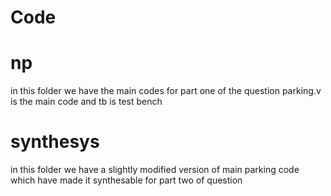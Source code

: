 
# Code

# np
in this folder we have the main codes for part one of the question
parking.v is the main code and tb is test bench

# synthesys
in this folder we have a slightly modified version of main parking code which have made it synthesable for part two of question
